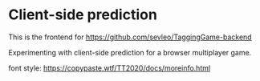 # Client-side prediction

This is the frontend for https://github.com/sevleo/TaggingGame-backend

Experimenting with client-side prediction for a browser multiplayer game.

font style: https://copypaste.wtf/TT2020/docs/moreinfo.html
